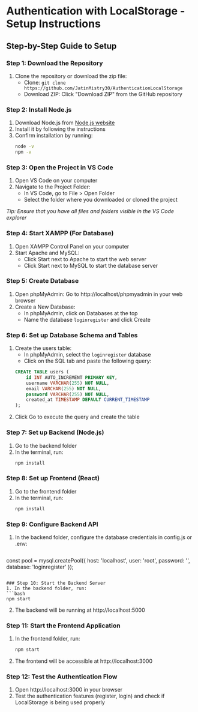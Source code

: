# Authentication with LocalStorage - Setup Instructions

## Step-by-Step Guide to Setup

### Step 1: Download the Repository
1. Clone the repository or download the zip file:
   - Clone: `git clone https://github.com/JatinMistry30/AuthenticationLocalStorage`
   - Download ZIP: Click "Download ZIP" from the GitHub repository

### Step 2: Install Node.js
1. Download Node.js from [Node.js website](https://nodejs.org/)
2. Install it by following the instructions
3. Confirm installation by running:
   ```bash
   node -v
   npm -v
   ```

### Step 3: Open the Project in VS Code
1. Open VS Code on your computer
2. Navigate to the Project Folder:
   - In VS Code, go to File > Open Folder
   - Select the folder where you downloaded or cloned the project
   
*Tip: Ensure that you have all files and folders visible in the VS Code explorer*

### Step 4: Start XAMPP (For Database)
1. Open XAMPP Control Panel on your computer
2. Start Apache and MySQL:
   - Click Start next to Apache to start the web server
   - Click Start next to MySQL to start the database server

### Step 5: Create Database
1. Open phpMyAdmin: Go to http://localhost/phpmyadmin in your web browser
2. Create a New Database:
   - In phpMyAdmin, click on Databases at the top
   - Name the database `loginregister` and click Create

### Step 6: Set up Database Schema and Tables
1. Create the users table:
   - In phpMyAdmin, select the `loginregister` database
   - Click on the SQL tab and paste the following query:
   ```sql
   CREATE TABLE users (
       id INT AUTO_INCREMENT PRIMARY KEY,
       username VARCHAR(255) NOT NULL,
       email VARCHAR(255) NOT NULL,
       password VARCHAR(255) NOT NULL,
       created_at TIMESTAMP DEFAULT CURRENT_TIMESTAMP
   );
   ```
2. Click Go to execute the query and create the table

### Step 7: Set up Backend (Node.js)
1. Go to the backend folder
2. In the terminal, run:
   ```bash
   npm install
   ```

### Step 8: Set up Frontend (React)
1. Go to the frontend folder
2. In the terminal, run:
   ```bash
   npm install
   ```

### Step 9: Configure Backend API
1. In the backend folder, configure the database credentials in config.js or .env:
   ```javascript
const pool = mysql.createPool({
  host: 'localhost',
  user: 'root',
  password: '',
  database: 'loginregister'
});
   ```

### Step 10: Start the Backend Server
1. In the backend folder, run:
   ```bash
   npm start
   ```
2. The backend will be running at http://localhost:5000

### Step 11: Start the Frontend Application
1. In the frontend folder, run:
   ```bash
   npm start
   ```
2. The frontend will be accessible at http://localhost:3000

### Step 12: Test the Authentication Flow
1. Open http://localhost:3000 in your browser
2. Test the authentication features (register, login) and check if LocalStorage is being used properly
